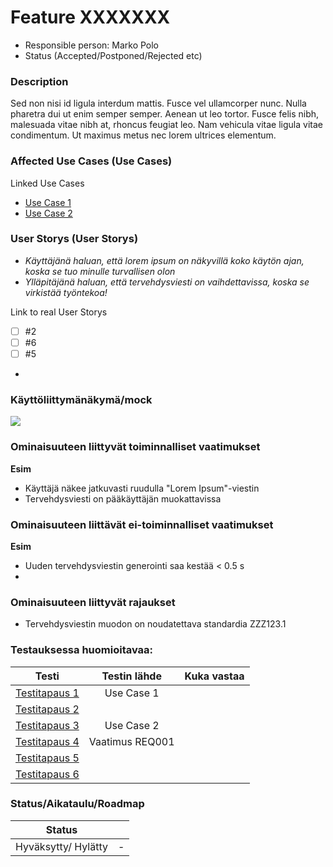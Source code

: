 # Feature XXXXXXX

* Responsible person: Marko Polo
* Status (Accepted/Postponed/Rejected etc)

### Description

Sed non nisi id ligula interdum mattis. Fusce vel ullamcorper nunc. Nulla pharetra dui ut enim semper semper. Aenean ut leo tortor. Fusce felis nibh, malesuada vitae nibh at, rhoncus feugiat leo. Nam vehicula vitae ligula vitae condimentum. Ut maximus metus nec lorem ultrices elementum.


### Affected Use Cases (Use Cases)

Linked Use Cases

* [Use Case 1](FT1-kayttotapaus.md)
* [Use Case 2](FT2-kayttotapaus.md)


### User Storys (User Storys)

* _Käyttäjänä haluan, että lorem ipsum on näkyvillä koko käytön ajan, koska se tuo minulle turvallisen olon_
* _Ylläpitäjänä haluan, että tervehdysviesti on vaihdettavissa, koska se virkistää työntekoa!_

Link to real User Storys

- [ ] #2
- [ ] #6
- [ ] #5
- 





### Käyttöliittymänäkymä/mock

![](https://openclipart.org/image/300px/svg_to_png/178764/1370010418.png&disposition=attachment)


### Ominaisuuteen liittyvät toiminnalliset vaatimukset

**Esim**

* Käyttäjä näkee jatkuvasti ruudulla "Lorem Ipsum"-viestin
* Tervehdysviesti on pääkäyttäjän muokattavissa

### Ominaisuuteen liittävät ei-toiminnalliset vaatimukset

**Esim**

* Uuden tervehdysviestin generointi saa kestää < 0.5 s
* 

### Ominaisuuteen liittyvät rajaukset

* Tervehdysviestin muodon on noudatettava standardia ZZZ123.1


### Testauksessa huomioitavaa:

| Testi  | Testin lähde  | Kuka vastaa  |
|:-: | :-:|:-:|
| [Testitapaus 1]( FT1-testitapaus1.md)  | Use Case 1  |  |
| [Testitapaus 2]( FT1-testitapaus2.md)  |  |  |
| [Testitapaus 3]( FT1-testitapaus3.md)  | Use Case 2 |  |
| [Testitapaus 4]( FT1-testitapaus4.md)  | Vaatimus REQ001 |  |
| [Testitapaus 5]( FT1-testitapaus5.md)  |  |  |
| [Testitapaus 6]( FT1-testitapaus6.md)  |  |  |


### Status/Aikataulu/Roadmap

| Status | |
|:----:|:----:|
| Hyväksytty/ Hylätty | - |




